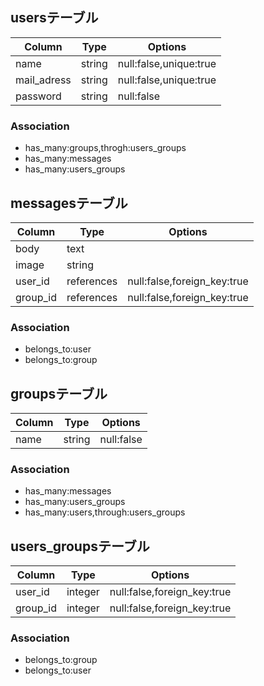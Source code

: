 ## usersテーブル
|Column|Type|Options|
|------|----|-------|
|name|string|null:false,unique:true|
|mail_adress|string|null:false,unique:true|
|password|string|null:false|

### Association
- has_many:groups,throgh:users_groups
- has_many:messages
- has_many:users_groups

## messagesテーブル
|Column|Type|Options|
|------|----|-------|
|body|text||
|image|string||
|user_id|references|null:false,foreign_key:true|
|group_id|references|null:false,foreign_key:true|

### Association
- belongs_to:user
- belongs_to:group

## groupsテーブル
|Column|Type|Options|
|------|----|-------|
|name|string|null:false|

### Association
- has_many:messages
- has_many:users_groups
- has_many:users,through:users_groups

## users_groupsテーブル
|Column|Type|Options|
|------|----|-------|
|user_id|integer|null:false,foreign_key:true|
|group_id|integer|null:false,foreign_key:true|

### Association
- belongs_to:group
- belongs_to:user